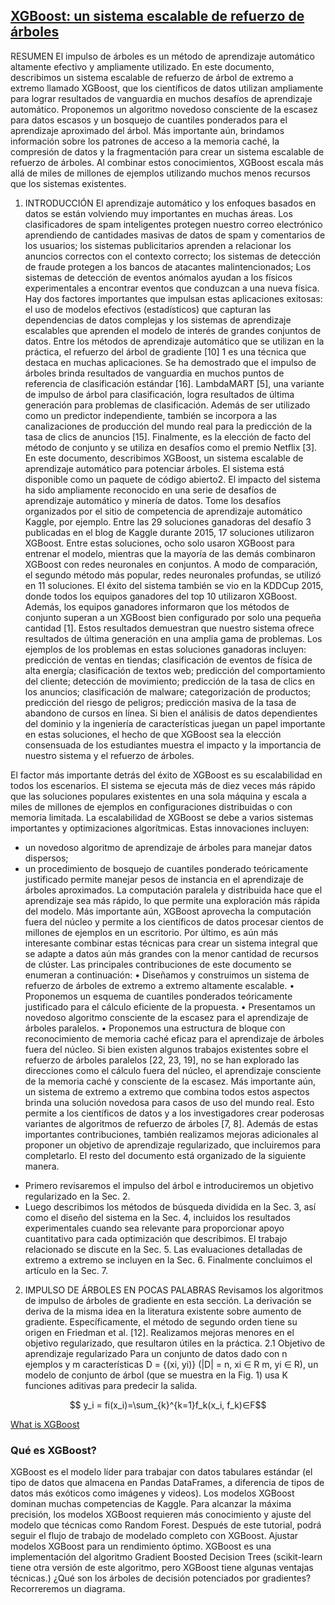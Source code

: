 ## [XGBoost: un sistema escalable de refuerzo de árboles](https://arxiv.org/pdf/1603.02754.pdf)

RESUMEN El impulso de árboles es un método de aprendizaje automático altamente efectivo y ampliamente utilizado. En este documento, describimos un sistema escalable de refuerzo de árbol de extremo a extremo llamado XGBoost, que los científicos de datos utilizan ampliamente para lograr resultados de vanguardia en muchos desafíos de aprendizaje automático. Proponemos un algoritmo novedoso consciente de la escasez para datos escasos y un bosquejo de cuantiles ponderados para el aprendizaje aproximado del árbol. Más importante aún, brindamos información sobre los patrones de acceso a la memoria caché, la compresión de datos y la fragmentación para crear un sistema escalable de refuerzo de árboles. Al combinar estos conocimientos, XGBoost escala más allá de miles de millones de ejemplos utilizando muchos menos recursos que los sistemas existentes.

1. INTRODUCCIÓN El aprendizaje automático y los enfoques basados ​​en datos se están volviendo muy importantes en muchas áreas. Los clasificadores de spam inteligentes protegen nuestro correo electrónico aprendiendo de cantidades masivas de datos de spam y comentarios de los usuarios; los sistemas publicitarios aprenden a relacionar los anuncios correctos con el contexto correcto; los sistemas de detección de fraude protegen a los bancos de atacantes malintencionados; Los sistemas de detección de eventos anómalos ayudan a los físicos experimentales a encontrar eventos que conduzcan a una nueva física. Hay dos factores importantes que impulsan estas aplicaciones exitosas: el uso de modelos efectivos (estadísticos) que capturan las dependencias de datos complejas y los sistemas de aprendizaje escalables que aprenden el modelo de interés de grandes conjuntos de datos. Entre los métodos de aprendizaje automático que se utilizan en la práctica, el refuerzo del árbol de gradiente [10] 1 es una técnica que destaca en muchas aplicaciones. Se ha demostrado que el impulso de árboles brinda resultados de vanguardia en muchos puntos de referencia de clasificación estándar [16]. LambdaMART [5], una variante de impulso de árbol para clasificación, logra resultados de última generación para problemas de clasificación. Además de ser utilizado como un predictor independiente, también se incorpora a las canalizaciones de producción del mundo real para la predicción de la tasa de clics de anuncios [15]. Finalmente, es la elección de facto del método de conjunto y se utiliza en desafíos como el premio Netflix [3]. En este documento, describimos XGBoost, un sistema escalable de aprendizaje automático para potenciar árboles. El sistema está disponible como un paquete de código abierto2. El impacto del sistema ha sido ampliamente reconocido en una serie de desafíos de aprendizaje automático y minería de datos. Tome los desafíos organizados por el sitio de competencia de aprendizaje automático Kaggle, por ejemplo. Entre las 29 soluciones ganadoras del desafío 3 publicadas en el blog de Kaggle durante 2015, 17 soluciones utilizaron XGBoost. Entre estas soluciones, ocho solo usaron XGBoost para entrenar el modelo, mientras que la mayoría de las demás combinaron XGBoost con redes neuronales en conjuntos. A modo de comparación, el segundo método más popular, redes neuronales profundas, se utilizó en 11 soluciones. El éxito del sistema también se vio en la KDDCup 2015, donde todos los equipos ganadores del top 10 utilizaron XGBoost. Además, los equipos ganadores informaron que los métodos de conjunto superan a un XGBoost bien configurado por solo una pequeña cantidad [1]. Estos resultados demuestran que nuestro sistema ofrece resultados de última generación en una amplia gama de problemas. Los ejemplos de los problemas en estas soluciones ganadoras incluyen: predicción de ventas en tiendas; clasificación de eventos de física de alta energía; clasificación de textos web; predicción del comportamiento del cliente; detección de movimiento; predicción de la tasa de clics en los anuncios; clasificación de malware; categorización de productos; predicción del riesgo de peligros; predicción masiva de la tasa de abandono de cursos en línea. Si bien el análisis de datos dependientes del dominio y la ingeniería de características juegan un papel importante en estas soluciones, el hecho de que XGBoost sea la elección consensuada de los estudiantes muestra el impacto y la importancia de nuestro sistema y el refuerzo de árboles. 

El factor más importante detrás del éxito de XGBoost es su escalabilidad en todos los escenarios. El sistema se ejecuta más de diez veces más rápido que las soluciones populares existentes en una sola máquina y escala a miles de millones de ejemplos en configuraciones distribuidas o con memoria limitada. La escalabilidad de XGBoost se debe a varios sistemas importantes y optimizaciones algorítmicas. Estas innovaciones incluyen: 
* un novedoso algoritmo de aprendizaje de árboles para manejar datos dispersos; 
* un procedimiento de bosquejo de cuantiles ponderado teóricamente justificado permite manejar pesos de instancia en el aprendizaje de árboles aproximados. La computación paralela y distribuida hace que el aprendizaje sea más rápido, lo que permite una exploración más rápida del modelo. Más importante aún, XGBoost aprovecha la computación fuera del núcleo y permite a los científicos de datos procesar cientos de millones de ejemplos en un escritorio. Por último, es aún más interesante combinar estas técnicas para crear un sistema integral que se adapte a datos aún más grandes con la menor cantidad de recursos de clúster. Las principales contribuciones de este documento se enumeran a continuación: 
• Diseñamos y construimos un sistema de refuerzo de árboles de extremo a extremo altamente escalable. 
• Proponemos un esquema de cuantiles ponderados teóricamente justificado para el cálculo eficiente de la propuesta. 
• Presentamos un novedoso algoritmo consciente de la escasez para el aprendizaje de árboles paralelos. 
• Proponemos una estructura de bloque con reconocimiento de memoria caché eficaz para el aprendizaje de árboles fuera del núcleo. Si bien existen algunos trabajos existentes sobre el refuerzo de árboles paralelos [22, 23, 19], no se han explorado las direcciones como el cálculo fuera del núcleo, el aprendizaje consciente de la memoria caché y consciente de la escasez. Más importante aún, un sistema de extremo a extremo que combina todos estos aspectos brinda una solución novedosa para casos de uso del mundo real. Esto permite a los científicos de datos y a los investigadores crear poderosas variantes de algoritmos de refuerzo de árboles [7, 8]. Además de estas importantes contribuciones, también realizamos mejoras adicionales al proponer un objetivo de aprendizaje regularizado, que incluiremos para completarlo. El resto del documento está organizado de la siguiente manera. 
- Primero revisaremos el impulso del árbol e introduciremos un objetivo regularizado en la Sec. 2. 
- Luego describimos los métodos de búsqueda dividida en la Sec. 3, así como el diseño del sistema en la Sec. 4, incluidos los resultados experimentales cuando sea relevante para proporcionar apoyo cuantitativo para cada optimización que describimos. El trabajo relacionado se discute en la Sec. 5. Las evaluaciones detalladas de extremo a extremo se incluyen en la Sec. 6. Finalmente concluimos el artículo en la Sec. 7.

2. IMPULSO DE ÁRBOLES EN POCAS PALABRAS 
Revisamos los algoritmos de impulso de árboles de gradiente en esta sección. La derivación se deriva de la misma idea en la literatura existente sobre aumento de gradiente. Específicamente, el método de segundo orden tiene su origen en Friedman et al. [12]. Realizamos mejoras menores en el objetivo regularizado, que resultaron útiles en la práctica. 2.1 Objetivo de aprendizaje regularizado Para un conjunto de datos dado con n ejemplos y m características D = {(xi, yi)} (|D| = n, xi ∈ R m, yi ∈ R), un modelo de conjunto de árbol (que se muestra en la Fig. 1) usa K funciones aditivas para predecir la salida.

$$ y_i = fi(x_i)=\sum_{k}^{k=1}f_k(x_i, f_k)∈F$$

[What is XGBoost](https://www.kaggle.com/dansbecker/xgboost)
### Qué es XGBoost? 
XGBoost es el modelo líder para trabajar con datos tabulares estándar (el tipo de datos que almacena en Pandas DataFrames, a diferencia de tipos de datos más exóticos como imágenes y videos). Los modelos XGBoost dominan muchas competencias de Kaggle. Para alcanzar la máxima precisión, los modelos XGBoost requieren más conocimiento y ajuste del modelo que técnicas como Random Forest. Después de este tutorial, podrá seguir el flujo de trabajo de modelado completo con XGBoost. Ajustar modelos XGBoost para un rendimiento óptimo. XGBoost es una implementación del algoritmo Gradient Boosted Decision Trees (scikit-learn tiene otra versión de este algoritmo, pero XGBoost tiene algunas ventajas técnicas.) ¿Qué son los árboles de decisión potenciados por gradientes? Recorreremos un diagrama.


